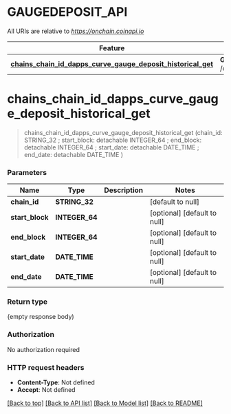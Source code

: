 # GAUGEDEPOSIT_API

All URIs are relative to *https://onchain.coinapi.io*

Feature | HTTP request | Description
------------- | ------------- | -------------
[**chains_chain_id_dapps_curve_gauge_deposit_historical_get**](GAUGEDEPOSIT_API.md#chains_chain_id_dapps_curve_gauge_deposit_historical_get) | **Get** /chains/{chain_id}/dapps/curve/gaugeDeposit/historical | 


# **chains_chain_id_dapps_curve_gauge_deposit_historical_get**
> chains_chain_id_dapps_curve_gauge_deposit_historical_get (chain_id: STRING_32 ; start_block:  detachable INTEGER_64 ; end_block:  detachable INTEGER_64 ; start_date:  detachable DATE_TIME ; end_date:  detachable DATE_TIME )





### Parameters

Name | Type | Description  | Notes
------------- | ------------- | ------------- | -------------
 **chain_id** | **STRING_32**|  | [default to null]
 **start_block** | **INTEGER_64**|  | [optional] [default to null]
 **end_block** | **INTEGER_64**|  | [optional] [default to null]
 **start_date** | **DATE_TIME**|  | [optional] [default to null]
 **end_date** | **DATE_TIME**|  | [optional] [default to null]

### Return type

{empty response body)

### Authorization

No authorization required

### HTTP request headers

 - **Content-Type**: Not defined
 - **Accept**: Not defined

[[Back to top]](#) [[Back to API list]](../README.md#documentation-for-api-endpoints) [[Back to Model list]](../README.md#documentation-for-models) [[Back to README]](../README.md)


